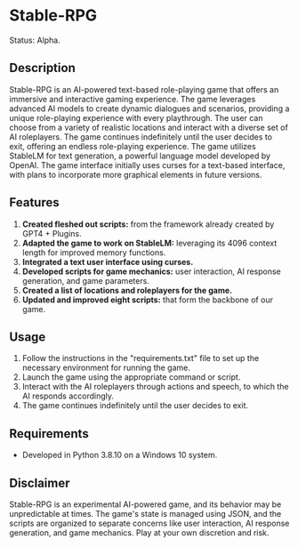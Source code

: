 # Stable-RPG
Status: Alpha.

## Description

Stable-RPG is an AI-powered text-based role-playing game that offers an immersive and interactive gaming experience. The game leverages advanced AI models to create dynamic dialogues and scenarios, providing a unique role-playing experience with every playthrough. The user can choose from a variety of realistic locations and interact with a diverse set of AI roleplayers. The game continues indefinitely until the user decides to exit, offering an endless role-playing experience. The game utilizes StableLM for text generation, a powerful language model developed by OpenAI. The game interface initially uses curses for a text-based interface, with plans to incorporate more graphical elements in future versions.

## Features

1. **Created fleshed out scripts:** from the framework already created by GPT4 + Plugins.
2. **Adapted the game to work on StableLM:** leveraging its 4096 context length for improved memory functions.
3. **Integrated a text user interface using curses.**
4. **Developed scripts for game mechanics:** user interaction, AI response generation, and game parameters.
5. **Created a list of locations and roleplayers for the game.**
6. **Updated and improved eight scripts:** that form the backbone of our game.

## Usage

1. Follow the instructions in the "requirements.txt" file to set up the necessary environment for running the game.
2. Launch the game using the appropriate command or script.
3. Interact with the AI roleplayers through actions and speech, to which the AI responds accordingly.
4. The game continues indefinitely until the user decides to exit.

## Requirements

- Developed in Python 3.8.10 on a Windows 10 system.

## Disclaimer

Stable-RPG is an experimental AI-powered game, and its behavior may be unpredictable at times. The game's state is managed using JSON, and the scripts are organized to separate concerns like user interaction, AI response generation, and game mechanics. Play at your own discretion and risk.
